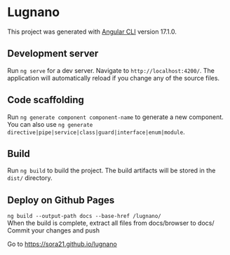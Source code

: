 # Lugnano

This project was generated with [Angular CLI](https://github.com/angular/angular-cli) version 17.1.0.

## Development server

Run `ng serve` for a dev server. Navigate to `http://localhost:4200/`. The application will automatically reload if you change any of the source files.

## Code scaffolding

Run `ng generate component component-name` to generate a new component. You can also use `ng generate directive|pipe|service|class|guard|interface|enum|module`.

## Build

Run `ng build` to build the project. The build artifacts will be stored in the `dist/` directory.

## Deploy on Github Pages
```ng build --output-path docs --base-href /lugnano/```  
When the build is complete, extract all files from docs/browser to docs/ 
Commit your changes and push

Go to https://sora21.github.io/lugnano  

<!-- ## Further help
To get more help on the Angular CLI use `ng help` or go check out the [Angular CLI Overview and Command Reference](https://angular.io/cli) page. -->

